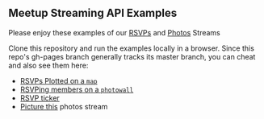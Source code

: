 Meetup Streaming API Examples
-----------------------------

Please enjoy these examples of our [RSVPs](https://www.meetup.com/meetup_api/docs/stream/2/rsvps/) and [Photos](https://www.meetup.com/meetup_api/docs/stream/2/photos/) Streams

Clone this repository and run the examples locally in a browser. Since this repo's gh-pages branch generally tracks its master branch, you can cheat and also see them here:

* [RSVPs Plotted on a `map`](http://meetup.github.com/stream/map/)
* [RSVPing members on a `photowall`](http://meetup.github.com/stream/photowall/)
* [RSVP ticker](http://meetup.github.com/stream/rsvpTicker/)
* [Picture this](http://meetup.github.com/stream/picturethis/) photos stream
